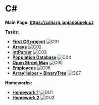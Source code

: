 # C#

**Main Page: https://csharp.janjanousek.cz**

**Tasks:**
* [**First C# project**](https://github.com/patrick11514/VSB/tree/main/CSharp/C1)
    ![C01](https://upload.patrick115.eu/screenshot/jan_CSharp1.png)
* [**Arrays**](https://github.com/patrick11514/VSB/tree/main/CSharp/C2)
    ![C02](https://upload.patrick115.eu/screenshot/jan_CSharp2.png)
* [**IntParser**](https://github.com/patrick11514/VSB/tree/main/CSharp/C03)
    ![C03](https://upload.patrick115.eu/screenshot/jan_CSharp3.png)
* [**Population Database**](https://github.com/patrick11514/VSB/tree/main/CSharp/C04)
    ![C04](https://upload.patrick115.eu/screenshot/jan_CSharp4.png)
* [**Open Street Map**](https://github.com/patrick11514/VSB/tree/main/CSharp/C05)
    ![C05](https://upload.patrick115.eu/screenshot/jan_CSharp5.png)
* [**Employees**](https://github.com/patrick11514/VSB/tree/main/CSharp/C06)
    ![C06](https://upload.patrick115.eu/screenshot/jan_CSharp6.png)
* [**ArrayHelper + BinaryTree**](https://github.com/patrick11514/VSB/tree/main/CSharp/C07)
    ![C07](https://upload.patrick115.eu/screenshot/jan_CSharp7.png)

**Homeworks:**
* [**Homework 1**](https://github.com/patrick11514/VSB/tree/main/CSharp/DU1)
    ![DU1](https://upload.patrick115.eu/screenshot/CSharp_DU1.png)
* [**Homework 2**](https://github.com/patrick11514/VSB/tree/main/CSharp/DU2)
    ![DU2](https://upload.patrick115.eu/screenshot/CSharp_DU2.png)
